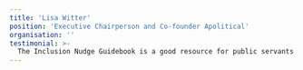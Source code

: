 ```yaml
---
title: 'Lisa Witter'
position: 'Executive Chairperson and Co-founder Apolitical'
organisation: ''
testimonial: >-
  The Inclusion Nudge Guidebook is a good resource for public servants interested in learning more about how to have a more inclusive society.
---
```

